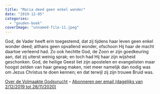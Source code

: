 ```yaml
---
title: "Maria deed geen enkel wonder"
date: "2019-12-05"
categories: 
  - "gouden-boek"
coverImage: "unnamed-file-11.jpeg"
---
```


God, de Vader heeft erin toegestemd, dat zij tijdens haar leven geen enkel wonder deed; althans geen opvallend wonder, ofschoon Hij haar de macht daartoe verleend had. Zo ook hechtte God, de Zoon er zijn goedkeuring aan, dat zij uiterst weinig sprak; en toch had Hij haar zijn wijsheid geschonken. God, de heilige Geest liet zijn apostelen en evangelisten maar hoogst zelden van haar gewag maken, niet meer namelijk dan nodig was om Jezus Christus te doen kennen; en dat terwijl zij zijn trouwe Bruid was.

[Over de Volmaakte Godsvrucht](/blog/een-jaar-lang-volmaakte-godsvrucht/) – [Abonneren per email (dagelijks van 2/12/2019 tot 28/11/2020)](http://eepurl.com/9RKvX)
